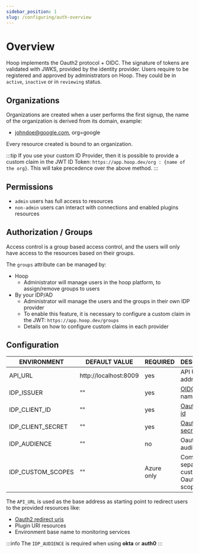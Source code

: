 ```yaml
---
sidebar_position: 1
slug: /configuring/auth-overview
---
```


# Overview

Hoop implements the Oauth2 protocol + OIDC. The signature of tokens are validated with JWKS, provided by the identity provider.
Users require to be registered and approved by administrators on Hoop. They could be in `active`, `inactive` or in `reviewing` status.

## Organizations

Organizations are created when a user performs the first signup, the name of the organization is derived from its domain, example:

- johndoe@google.com, org=google

Every resource created is bound to an organization.

:::tip 
    If you use your custom ID Provider, then it is possible to provide a custom claim 
    in the JWT ID Token:
    `https://app.hoop.dev/org : {name of the org}`.
    This will take precedence over the above method.
:::

## Permissions

- `admin` users has full access to resources
- `non-admin` users can interact with connections and enabled plugins resources

## Authorization / Groups

Access control is a group based access control, and the users will only have access 
to the resources based on their groups.

The `groups` attribute can be managed by:
- Hoop
  - Administrator will manage users in the hoop platform, to assign/remove groups to users
- By your IDP/AD
  - Administrator will manage the users and the groups in their own IDP provider
  - To enable this feature, it is necessary to configure a custom claim in the JWT: `https://app.hoop.dev/groups`
  - Details on how to configure custom claims in each provider

## Configuration

| ENVIRONMENT       | DEFAULT VALUE         | REQUIRED   | DESCRIPTION                                                                                        |
| ----------------- | --------------------- |------------|----------------------------------------------------------------------------------------------------|
| API_URL           | http://localhost:8009 | yes        | API URL address                                                                                    | 
| IDP_ISSUER        | ""                    | yes        | [OIDC](https://openid.net/connect/) issuer name url                                                |
| IDP_CLIENT_ID     | ""                    | yes        | [Oauth2 client id](https://www.oauth.com/oauth2-servers/client-registration/client-id-secret/)     |
| IDP_CLIENT_SECRET | ""                    | yes        | [Oauth2 client secret](https://www.oauth.com/oauth2-servers/client-registration/client-id-secret/) |
| IDP_AUDIENCE      | ""                    | no         | Oauth2 audience                                                                                    |
| IDP_CUSTOM_SCOPES | ""                    | Azure only | Comma separated custom Oauth2 scopes                                                  |

The `API_URL` is used as the base address as starting point to redirect users to the provided resources like:

- [Oauth2 redirect uris](https://www.oauth.com/oauth2-servers/redirect-uris/)
- Plugin URI resources
- Environment base name to monitoring services

:::info
The `IDP_AUDIENCE` is required when using **okta** or **auth0**
:::